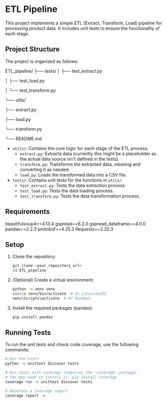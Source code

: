 # ETL Pipeline

This project implements a simple ETL (Extract, Transform, Load) pipeline for processing product data. It includes unit tests to ensure the functionality of each stage.

## Project Structure

The project is organized as follows:

ETL_pipeline/
├── tests/
│   ├── test_extract.py

│   ├── test_load.py

│   └── test_transform.py

└── utils/

├── extract.py

├── load.py

└── transform.py

└── README.md


* `utils/`: Contains the core logic for each stage of the ETL process.
    * `extract.py`:  Extracts data (currently this might be a placeholder as the actual data source isn't defined in the tests).
    * `transform.py`:  Transforms the extracted data, cleaning and converting it as needed.
    * `load.py`:  Loads the transformed data into a CSV file.
* `tests/`: Contains unit tests for the functions in `utils/`.
    * `test_extract.py`: Tests the data extraction process.
    * `test_load.py`: Tests the data loading process.
    * `test_transform.py`: Tests the data transformation process.

##  Requirements

beautifulsoup4==4.13.4
gspread==6.2.0
gspread_dataframe==4.0.0
pandas==2.2.3
protobuf==4.25.3
Requests==2.32.3


## Setup

1.  Clone the repository:

    ```bash
    git clone <your_repository_url>
    cd ETL_pipeline
    ```

2.  (Optional) Create a virtual environment:

    ```bash
    python -m venv venv
    source venv/bin/activate  # On Linux/macOS
    venv\Scripts\activate  # On Windows
    ```

3.  Install the required packages (pandas):

    ```bash
    pip install pandas
    ```

## Running Tests

To run the unit tests and check code coverage, use the following commands:

```bash
# Run the tests
python -m unittest discover tests

# Run tests with coverage (requires the 'coverage' package)
# You may need to install it: pip install coverage
coverage run -m unittest discover tests

# Generate a coverage report
coverage report -m